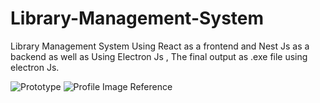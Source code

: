 # Library-Management-System
Library Management System Using React as a frontend and Nest Js as a backend as well as Using Electron Js , The final output as .exe file using electron Js.

![Prototype](https://mir-s3-cdn-cf.behance.net/project_modules/1400_opt_1/7b261466753259.5b239567e7406.png)
![Profile Image Reference](https://mir-s3-cdn-cf.behance.net/project_modules/fs/0585dc140301051.623f0eb604e06.png)
